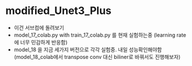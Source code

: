 # modified_Unet3_Plus
* 이건 서브컴에 돌려보기
* model_17_colab.py with train_17_colab.py 를 현재 실험하는중 (learning rate에 너무 민감하게 반응함)
* model_18 을 지금 세가지 버전으로 각각 실험중. 내일 성능확인해야함 (model_18_colab에서 transpose conv 대신 biliner로 바꿔서도 진행해보자)
